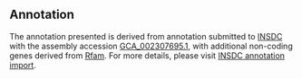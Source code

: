 

Annotation
----------

The annotation presented is derived from annotation submitted to
[INSDC](http://www.insdc.org) with the assembly accession
[GCA\_002307695.1](http://www.ebi.ac.uk/ena/data/view/GCA_002307695.1),
with additional non-coding genes derived from
[Rfam](http://rfam.xfam.org/). For more details, please visit [INSDC
annotation
import](http://ensemblgenomes.org/info/data/insdc_annotation).
